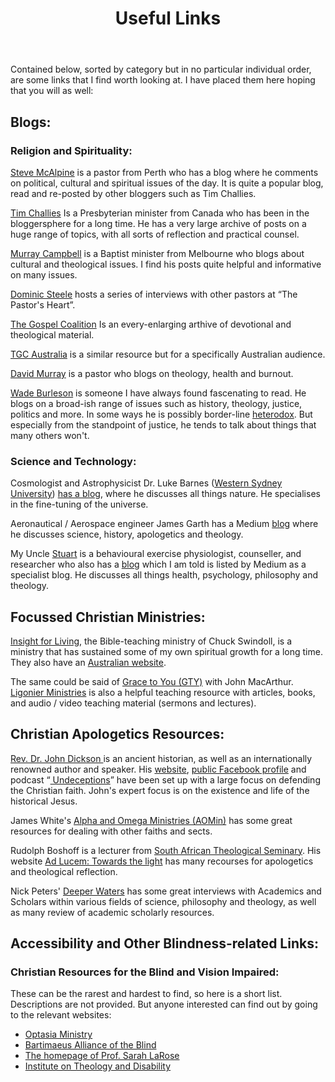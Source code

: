 ﻿---
layout: page
title: Useful Links
description: "Links to useful and helpful websites."
permalink: /links/
---

Contained below, sorted by category but in no particular individual order, are some links that I find worth looking at.  I have placed them here hoping that you will as well:

## Blogs:

### Religion and Spirituality:
[Steve McAlpine](https://stephenmcalpine.com/) is a pastor from Perth who has a blog where he comments on political, cultural and spiritual issues of the day.  It is quite a popular blog, read and re-posted by other bloggers such as Tim Challies.

[Tim Challies](https://www.challies.com/) Is a Presbyterian minister from Canada who has been in the bloggersphere for a long time.  He has a very large archive of posts on a huge range of topics, with all sorts of reflection and practical counsel.

[Murray Campbell](https://murraycampbell.net/) is a Baptist minister from Melbourne who blogs about cultural and theological issues.  I find his posts quite helpful and informative on many issues.

[Dominic Steele](https://www.thepastorsheart.net/) hosts a series of interviews with other pastors at &ldquo;The Pastor's Heart&rdquo;.

[The Gospel Coalition](https://www.thegospelcoalition.org/) Is an every-enlarging arthive of devotional and theological material.

[TGC Australia](https://au.thegospelcoalition.org/) is a similar resource but for a specifically Australian audience.

[David Murray](http://headhearthand.org/blog/) is a pastor who blogs on theology, health and burnout.

[Wade Burleson](https://www.wadeburleson.org/) is someone I have always found fascenating to read.  He blogs on a broad-ish range of issues such as history, theology, justice, politics and more.  In some ways he is possibly border-line [heterodox](https://www.merriam-webster.com/dictionary/heterodox).  But especially from the standpoint of justice, he tends to talk about things that many others won't.

### Science and Technology:
Cosmologist and Astrophysicist Dr. Luke Barnes ([Western Sydney University](https://www.westernsydney.edu.au/staff_profiles/uws_profiles/doctor_luke_barnes)) [has a blog](https://letterstonature.wordpress.com/), where he discusses all things nature.  He specialises in the fine-tuning of the universe.

Aeronautical / Aerospace engineer James Garth has a Medium [blog](https://medium.com/@jgarth22) where he discusses science, history, apologetics and theology.

My Uncle [Stuart](https://stuartmcdonald.com.au/page6.html) is a behavioural exercise physiologist, counseller, and researcher who also has a [blog](https://medium.com/@stuartmcdonald_60154) which I am told is listed by Medium as a specialist blog.  He discusses all things health, psychology, philosophy and theology.

## Focussed Christian Ministries:
[Insight for Living](https://insight.org/), the Bible-teaching ministry of Chuck Swindoll, is a ministry that has sustained some of my own spiritual growth for a long time.  They also have an [Australian website](https://www.ifl.org.au/).

The same could be said of [Grace to You (GTY)](https://www.gty.org/) with John MacArthur.
[Ligonier Ministries](https://www.ligonier.org/) is also a helpful teaching resource with articles, books, and audio / video teaching material (sermons and lectures).

## Christian Apologetics Resources:
[Rev. Dr. John Dickson ](http://www.johndickson.org/bio) is an ancient historian, as well as an internationally renowned author and speaker.  His [website](www.johndickson.org), [public Facebook profile](https://www.facebook.com/john.dickson.9406417) and podcast &ldquo;<a href = "https://undeceptions.com/"> Undeceptions</a>&rdquo; have been set up with a large focus on defending the Christian faith.  John's expert focus is on the existence and life of the historical Jesus.

James White's [Alpha and Omega Ministries (AOMin)](https://www.aomin.org/) has some great resources for dealing with other faiths and sects.

Rudolph Boshoff is a lecturer from [South  African Theological Seminary](https://www.sats.edu.za/).  His website [Ad Lucem: Towards the light](http://adlucem.co) has many recourses for apologetics and theological reflection.

Nick Peters' [Deeper Waters](https://www.deeperwatersapologetics.com/) has some great interviews with Academics and Scholars within various fields of science, philosophy and theology, as well as many review of academic scholarly resources.

## Accessibility and Other Blindness-related Links:
### Christian Resources for the Blind and Vision Impaired:
These can be the rarest and hardest to find, so here is a short list.  Descriptions are not provided.  But anyone interested can find out by going to the relevant websites:
* [Optasia Ministry](http://optasiaministry.org/)
* [Bartimaeus Alliance of the Blind](http://bartimaeus.us/)
* [The homepage of Prof. Sarah LaRose](http://www.sarahblakelarose.com/)
* [Institute on Theology and Disability](https://faithanddisability.org/)